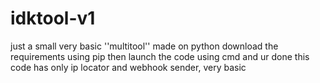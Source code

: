# idktool-v1
just a small very basic ''multitool'' made on python
download the requirements using pip
then launch the code using cmd and ur done
this code has only ip locator and webhook sender, very basic

